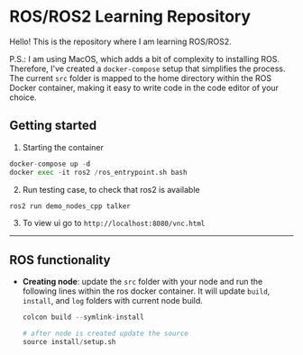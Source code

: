# ROS/ROS2 Learning Repository

Hello! This is the repository where I am learning ROS/ROS2.

P.S.: I am using MacOS, which adds a bit of complexity to installing ROS. Therefore, I've created a `docker-compose` setup that simplifies the process. The current `src` folder is mapped to the home directory within the ROS Docker container, making it easy to write code in the code editor of your choice.

## Getting started
1. Starting the container
```python
docker-compose up -d
docker exec -it ros2 /ros_entrypoint.sh bash 
```

2. Run testing case, to check that ros2 is available

```python
ros2 run demo_nodes_cpp talker
```
3. To view ui go to `http://localhost:8080/vnc.html`


------ 
## ROS functionality 

- __Creating node__: update the `src` folder with your node and run the following lines within the ros docker container. It will update `build`, `install`, and `log` folders with current node build. 

    ```python
    colcon build --symlink-install

    # after node is created update the source
    source install/setup.sh
    ```